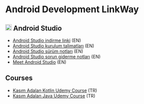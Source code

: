 # Android Development LinkWay

<h2><img src="https://user-images.githubusercontent.com/70329389/165116263-6cdd1df9-94f7-48e2-85f9-de62e36bb48c.png" width="20px"> Android Studio </h2>

- [Android Studio indirme linki](https://developer.android.com/studio/) (EN)
- [Android Studio kurulum talimatları](https://developer.android.com/studio/install.html) (EN)
- [Android Studio sürüm notları](https://developer.android.com/studio/releases/index.html) (EN)
- [Android Studio sorun giderme notları](https://developer.android.com/studio/troubleshoot) (EN)
- [Meet Android Studio](https://developer.android.com/studio/intro) (EN)


## Courses

- [Kasım Adalan Kotlin Udemy Course](https://www.udemy.com/course/android-mobil-uygulama-gelistirme-egitimi-kotlin/) (TR)
- [Kasım Adalan Java Udemy Course](https://www.udemy.com/course/android-mobil-uygulama-gelistirme-egitimi-java/) (TR)
